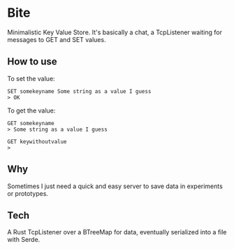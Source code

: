 # Bite

Minimalistic Key Value Store. It's basically a chat, a TcpListener waiting for
messages to GET and SET values.

## How to use

To set the value:

    SET somekeyname Some string as a value I guess
    > OK

To get the value:

    GET somekeyname
    > Some string as a value I guess

    GET keywithoutvalue
    >

## Why

Sometimes I just need a quick and easy server to save data in experiments or prototypes.

## Tech

A Rust TcpListener over a BTreeMap for data, eventually serialized into a file with Serde.
